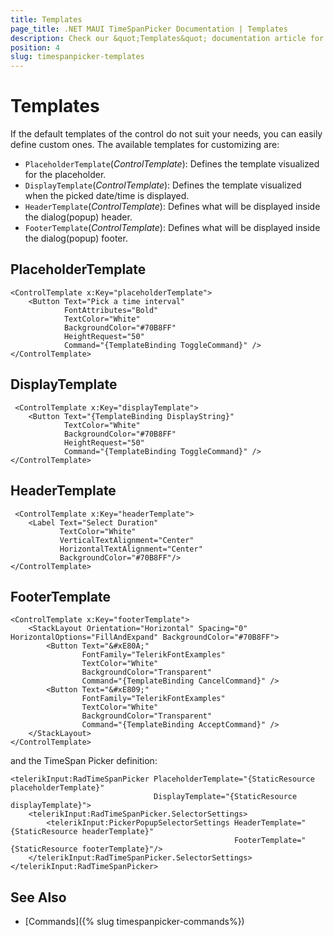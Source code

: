 ```yaml
---
title: Templates
page_title: .NET MAUI TimeSpanPicker Documentation | Templates
description: Check our &quot;Templates&quot; documentation article for Telerik TimeSpanPicker for .NET MAUI.
position: 4
slug: timespanpicker-templates
---
```


# Templates

If the default templates of the control do not suit your needs, you can easily define custom ones. The available templates for customizing are:

* `PlaceholderTemplate`(*ControlTemplate*): Defines the template visualized for the placeholder.  
* `DisplayTemplate`(*ControlTemplate*): Defines the template visualized when the picked date/time is displayed.
* `HeaderTemplate`(*ControlTemplate*): Defines what will be displayed inside the dialog(popup) header.
* `FooterTemplate`(*ControlTemplate*): Defines what will be displayed inside the dialog(popup) footer.

## PlaceholderTemplate

```XAML
<ControlTemplate x:Key="placeholderTemplate">
    <Button Text="Pick a time interval" 
            FontAttributes="Bold" 
            TextColor="White"
            BackgroundColor="#70B8FF" 
            HeightRequest="50" 
            Command="{TemplateBinding ToggleCommand}" />
</ControlTemplate>
```

## DisplayTemplate

```XAML
 <ControlTemplate x:Key="displayTemplate">
    <Button Text="{TemplateBinding DisplayString}" 
            TextColor="White" 
            BackgroundColor="#70B8FF"
            HeightRequest="50"
            Command="{TemplateBinding ToggleCommand}" />
</ControlTemplate>
```

## HeaderTemplate

```XAML
 <ControlTemplate x:Key="headerTemplate">
    <Label Text="Select Duration" 
           TextColor="White"
           VerticalTextAlignment="Center"
           HorizontalTextAlignment="Center"
           BackgroundColor="#70B8FF"/>
</ControlTemplate>
```

## FooterTemplate

```XAML
<ControlTemplate x:Key="footerTemplate">
    <StackLayout Orientation="Horizontal" Spacing="0" HorizontalOptions="FillAndExpand" BackgroundColor="#70B8FF">
        <Button Text="&#xE80A;"
                FontFamily="TelerikFontExamples"
                TextColor="White"
                BackgroundColor="Transparent"
                Command="{TemplateBinding CancelCommand}" />
        <Button Text="&#xE809;"
                FontFamily="TelerikFontExamples"
                TextColor="White"
                BackgroundColor="Transparent"
                Command="{TemplateBinding AcceptCommand}" />
    </StackLayout>
</ControlTemplate>
```

and the TimeSpan Picker definition:

```XAML
<telerikInput:RadTimeSpanPicker PlaceholderTemplate="{StaticResource placeholderTemplate}"
                                DisplayTemplate="{StaticResource displayTemplate}">
    <telerikInput:RadTimeSpanPicker.SelectorSettings>
        <telerikInput:PickerPopupSelectorSettings HeaderTemplate="{StaticResource headerTemplate}"
                                                  FooterTemplate="{StaticResource footerTemplate}"/>
    </telerikInput:RadTimeSpanPicker.SelectorSettings>
</telerikInput:RadTimeSpanPicker>
```

## See Also

- [Commands]({% slug timespanpicker-commands%})